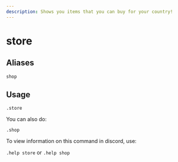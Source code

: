 ```yaml
---
description: Shows you items that you can buy for your country!
---
```


# store

## Aliases

`shop`

## Usage

```text
.store
```

You can also do:

```text
.shop
```

To view information on this command in discord, use:

`.help store` or `.help shop`

